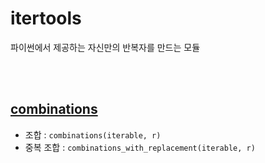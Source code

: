 # itertools
파이썬에서 제공하는 자신만의 반복자를 만드는 모듈

<br><br>

## [combinations](./combinations.md)
- 조합 : ```combinations(iterable, r)```
- 중복 조합 : ```combinations_with_replacement(iterable, r)```


